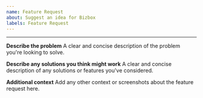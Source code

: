 ```yaml
---
name: Feature Request
about: Suggest an idea for Bizbox
labels: Feature Request
---
```

---

**Describe the problem**
A clear and concise description of the problem you're looking to solve.

**Describe any solutions you think might work**
A clear and concise description of any solutions or features you've considered.

**Additional context**
Add any other context or screenshots about the feature request here.
